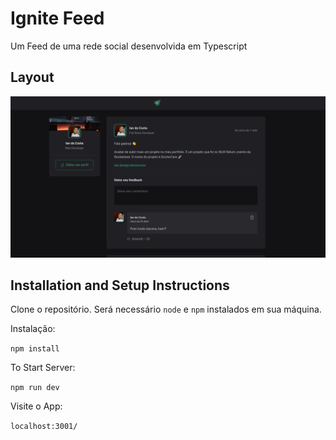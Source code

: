 # Ignite Feed

Um Feed de uma rede social desenvolvida em Typescript

## Layout

<img src='./public/ig-feed-img.png'>

## Installation and Setup Instructions

Clone o repositório. Será necessário `node` e `npm` instalados em sua máquina.

Instalação:

`npm install`

To Start Server:

`npm run dev`

Visite o App:

`localhost:3001/`
